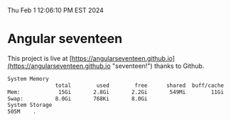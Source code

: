 Thu Feb  1 12:06:10 PM EST 2024

# Angular seventeen


This project is live at [https://angularseventeen.github.io](https://angularseventeen.github.io "seventeen!") thanks to Github.

```bash
System Memory
               total        used        free      shared  buff/cache   available
Mem:            15Gi       2.8Gi       2.2Gi       549Mi        11Gi        12Gi
Swap:          8.0Gi       768Ki       8.0Gi
System Storage
505M	.
```
